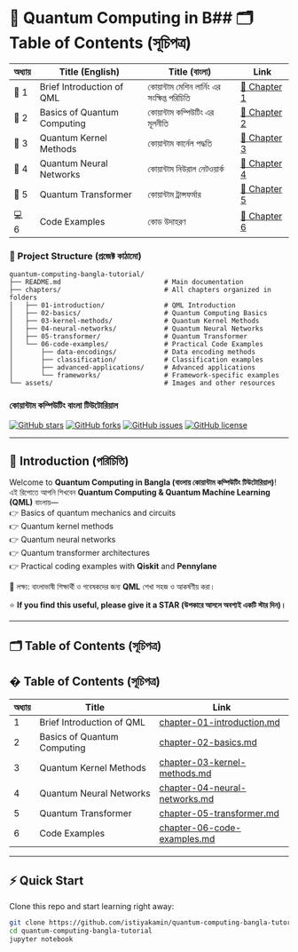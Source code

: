 # 🌌 Quantum Computing in B## 🗂 Table of Contents (সূচিপত্র)

| অধ্যায় | Title (English) | Title (বাংলা) | Link |
|---------|----------------|--------------|------|
| 📘 1 | Brief Introduction of QML | কোয়ান্টাম মেশিন লার্নিং এর সংক্ষিপ্ত পরিচিতি | [📂 Chapter 1](chapters/01-introduction/) |
| 📘 2 | Basics of Quantum Computing | কোয়ান্টাম কম্পিউটিং এর মূলনীতি | [📂 Chapter 2](chapters/02-basics/) |
| 📘 3 | Quantum Kernel Methods | কোয়ান্টাম কার্নেল পদ্ধতি | [📂 Chapter 3](chapters/03-kernel-methods/) |
| 📘 4 | Quantum Neural Networks | কোয়ান্টাম নিউরাল নেটওয়ার্ক | [📂 Chapter 4](chapters/04-neural-networks/) |
| 📘 5 | Quantum Transformer | কোয়ান্টাম ট্রান্সফর্মার | [📂 Chapter 5](chapters/05-transformer/) |
| 💻 6 | Code Examples | কোড উদাহরণ | [📂 Chapter 6](chapters/06-code-examples/) |

### 📁 Project Structure (প্রজেক্ট কাঠামো)

```
quantum-computing-bangla-tutorial/
├── README.md                          # Main documentation
├── chapters/                          # All chapters organized in folders
│   ├── 01-introduction/               # QML Introduction
│   ├── 02-basics/                     # Quantum Computing Basics  
│   ├── 03-kernel-methods/             # Quantum Kernel Methods
│   ├── 04-neural-networks/            # Quantum Neural Networks
│   ├── 05-transformer/                # Quantum Transformer
│   └── 06-code-examples/              # Practical Code Examples
│       ├── data-encodings/            # Data encoding methods
│       ├── classification/            # Classification examples
│       ├── advanced-applications/     # Advanced applications
│       └── frameworks/                # Framework-specific examples
└── assets/                            # Images and other resources
```

### কোয়ান্টাম কম্পিউটিং বাংলা টিউটোরিয়াল 

[![GitHub stars](https://img.shields.io/github/stars/istiyakamin/quantum-computing-bangla-tutorial?style=social)](https://github.com/istiyakamin/quantum-computing-bangla-tutorial/stargazers)
[![GitHub forks](https://img.shields.io/github/forks/istiyakamin/quantum-computing-bangla-tutorial?style=social)](https://github.com/istiyakamin/quantum-computing-bangla-tutorial/network/members)
[![GitHub issues](https://img.shields.io/github/issues/istiyakamin/quantum-computing-bangla-tutorial)](https://github.com/istiyakamin/quantum-computing-bangla-tutorial/issues)
[![GitHub license](https://img.shields.io/github/license/istiyakamin/quantum-computing-bangla-tutorial)](LICENSE)

---

## 📖 Introduction (পরিচিতি)

Welcome to **Quantum Computing in Bangla (বাংলায় কোয়ান্টাম কম্পিউটিং টিউটোরিয়াল)**!  
এই রিপোতে আপনি শিখবেন **Quantum Computing & Quantum Machine Learning (QML)** বাংলায়—  
👉 Basics of quantum mechanics and circuits  
👉 Quantum kernel methods  
👉 Quantum neural networks  
👉 Quantum transformer architectures  
👉 Practical coding examples with **Qiskit** and **Pennylane**  

🚀 লক্ষ্য: বাংলাভাষী শিক্ষার্থী ও গবেষকদের জন্য **QML** শেখা সহজ ও আকর্ষণীয় করা।  

⭐ **If you find this useful, please give it a STAR (উপকারে আসলে অবশ্যই একটি স্টার দিন)।**  

---

## 🗂 Table of Contents (সূচিপত্র)

## � Table of Contents (সূচিপত্র)

| অধ্যায় | Title | Link |
|--------|-------------------------------|-----------------------------------------------|
| 1 | Brief Introduction of QML | [chapter-01-introduction.md](chapter-01-introduction.md) |
| 2 | Basics of Quantum Computing | [chapter-02-basics.md](chapter-02-basics.md) |
| 3 | Quantum Kernel Methods | [chapter-03-kernel-methods.md](chapter-03-kernel-methods.md) |
| 4 | Quantum Neural Networks | [chapter-04-neural-networks.md](chapter-04-neural-networks.md) |
| 5 | Quantum Transformer | [chapter-05-transformer.md](chapter-05-transformer.md) |
| 6 | Code Examples | [chapter-06-code-examples.md](chapter-06-code-examples.md) |
---

## ⚡ Quick Start

Clone this repo and start learning right away:  

```bash
git clone https://github.com/istiyakamin/quantum-computing-bangla-tutorial.git
cd quantum-computing-bangla-tutorial
jupyter notebook
